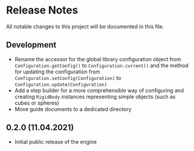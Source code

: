 # Release Notes

All notable changes to this project will be documented in this file.

## Development

- Rename the accessor for the global library configuration object from `Configuration.getConfig()` to `Configuration.current()` and the method for updating the configuration from `Configuration.setConfig(Configuration)` to `Configuration.update(Configuration)`
- Add a step builder for a more comprehensible way of configuring and creating `RigidBody` instances representing simple objects (such as cubes or spheres)
- Move guide documents to a dedicated directory

## 0.2.0 (11.04.2021)
- Initial public release of the engine
